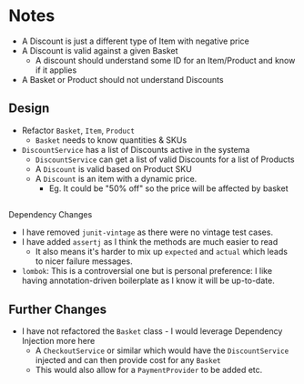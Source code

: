 # Notes

- A Discount is just a different type of Item with negative price
- A Discount is valid against a given Basket
    - A discount should understand some ID for an Item/Product and know if it applies
- A Basket or Product should not understand Discounts

## Design

- Refactor `Basket`, `Item`, `Product`
    - `Basket` needs to know quantities & SKUs
- `DiscountService` has a list of Discounts active in the systema
    - `DiscountService` can get a list of valid Discounts for a list of Products
    - A `Discount` is valid based on Product SKU
    - A `Discount` is an item with a dynamic price.
        - Eg. It could be "50% off" so the price will be affected by basket

##

Dependency Changes

- I have removed `junit-vintage` as there were no vintage test cases.
- I have added `assertj` as I think the methods are much easier to read
    - It also means it's harder to mix up `expected` and `actual` which leads to nicer failure messages.
- `lombok`: This is a controversial one but is personal preference: I like having annotation-driven boilerplate as I
  know it will be up-to-date.

## Further Changes

- I have not refactored the `Basket` class - I would leverage Dependency Injection more here
    - A `CheckoutService` or similar which would have the `DiscountService` injected and can then provide cost for
      any `Basket`
    - This would also allow for a `PaymentProvider` to be added etc.
